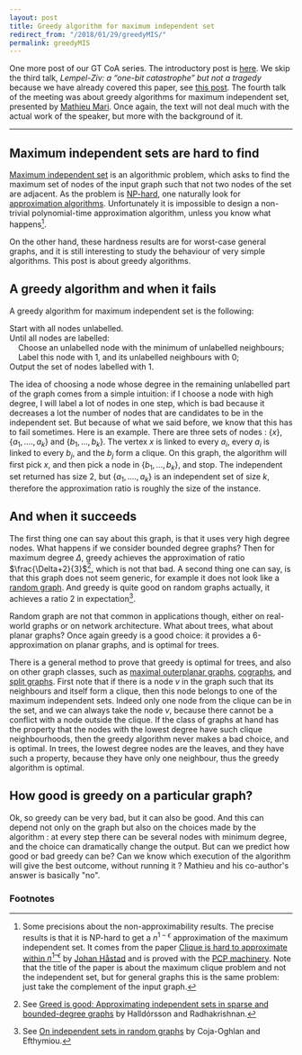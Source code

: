 ```yaml
---
layout: post
title: Greedy algorithm for maximum independent set
redirect_from: "/2018/01/29/greedyMIS/"
permalink: greedyMIS
---
```


One more post of our GT CoA series. The introductory post is 
[here](https://semidoc.github.io/information-communication). 
We skip the third talk, _Lempel-Ziv: a “one-bit catastrophe” but not a tragedy_ 
because we have already covered this paper, see 
[this post](https://semidoc.github.io/lagarde-catastrophe). The fourth talk of 
the meeting was about greedy algorithms for maximum independent set, presented 
by [Mathieu Mari](http://www.di.ens.fr/~mmari/index.html). Once again, the text 
will not deal much with the actual  work of the speaker, but more with the 
background of it. 

----

## Maximum independent sets are hard to find
[Maximum independent set](https://en.wikipedia.org/wiki/Independent_set_(graph_theory)) 
is an algorithmic problem, which asks to find the maximum set of nodes of the 
input graph such that not two nodes of the set are adjacent. As the problem is 
[NP-hard](https://en.wikipedia.org/wiki/NP-hardness), one naturally look for 
[approximation algorithms](https://en.wikipedia.org/wiki/Approximation_algorithm). 
Unfortunately it is impossible to design a non-trivial polynomial-time 
approximation algorithm, unless you know what happens[^1].

On the other hand, these hardness results are for worst-case general graphs, and 
it is still interesting to study the behaviour of very simple algorithms. 
This post is about greedy algorithms. 

## A greedy algorithm and when it fails
A greedy algorithm for maximum independent set is the following:

Start with all nodes unlabelled.<br />
Until all nodes are labelled:<br />
&nbsp;&nbsp;&nbsp;&nbsp;Choose an unlabelled node with the minimum of unlabelled neighbours; <br />
&nbsp;&nbsp;&nbsp;&nbsp;Label this node with 1, and its unlabelled neighbours with 0; <br />
Output the set of nodes labelled with 1.

The idea of choosing a node whose degree in the remaining unlabelled part of the 
graph comes 
from a simple intuition: if I choose a node with high degree, I will label 
a lot of nodes in one step, which is bad because it decreases a lot the 
number of nodes that are candidates to be in the independent set. But because of 
what we said before, we know that this has to fail sometimes. Here is an example. 
There are three sets of nodes : $\{x\}$, $\{a_1,...., a_k\}$ and 
$\{b_1,...,b_k\}$. The vertex $x$ is linked to every $a_i$, every 
$a_i$ is linked to every $b_j$, and the $b_j$ form a clique. On this graph, the 
algorithm will first pick $x$, and then pick a node 
in $\{b_1,...,b_k\}$, and stop. The independent set returned has size 2, but 
$\{a_1,...., a_k\}$ is an independent set of size $k$, therefore the approximation 
ratio is roughly the size of the instance. 

## And when it succeeds
The first thing one can say about this graph, is that it uses very high degree 
nodes. What happens if we consider bounded degree graphs? Then for maximum degree 
$\Delta$, greedy achieves the approximation of ratio $\frac{\Delta+2}{3}$[^2], 
which is not that bad. 
A second thing one can say, is that this graph does not seem generic, for example 
it does not look like a 
[random graph](https://en.wikipedia.org/wiki/Erd%C5%91s%E2%80%93R%C3%A9nyi_model). 
And greedy is quite good on random graphs 
actually, it achieves a ratio 2 in expectation[^3]. 

Random graph are not that common in applications though, either on real-world 
graphs or on network architecture. What about trees, what about planar graphs? 
Once again greedy is a good choice: it provides a 6-approximation on planar 
graphs, and is optimal for trees. 

There is a general method to prove that greedy is optimal for 
trees, and also on other graph classes, such as 
[maximal outerplanar graphs](https://en.wikipedia.org/wiki/Outerplanar_graph), 
[cographs](https://en.wikipedia.org/wiki/Cograph), and 
[split graphs](https://en.wikipedia.org/wiki/Split_graph). 
First note that if there is a node $v$ in the graph 
such that its neighbours and itself form a clique, then this node belongs to one of 
the maximum independent sets. Indeed only one node from the clique can be in the 
set, and we can always take the node $v$, because there cannot be a conflict 
with a node outside the clique. If the class of graphs at hand has the property 
that the nodes with the lowest degree have such clique neighbourhoods, then the 
greedy algorithm never makes a bad choice, and is optimal. In trees, the lowest 
degree nodes are the leaves, and they have such a property, because they have 
only one neighbour, thus the greedy algorithm is optimal.

## How good is greedy on a particular graph?
Ok, so greedy can be very bad, but it can also be good. And this can depend not 
only on the graph but also on the choices made by the algorithm : at every step 
there can be several nodes with minimum degree, and the choice can dramatically 
change the output. But can we predict how good or bad greedy can be? Can we 
know which execution of the algorithm will give the best outcome, without 
running it ? Mathieu and his co-author's answer is basically "no".

### Footnotes ###
[^1]: Some precisions about the non-approximability results. The precise results is that it is NP-hard to get a $n^{1-\epsilon}$ approximation of the maximum independent set. It comes from the paper [Clique is hard to approximate within $n^{1–\epsilon}$](https://pdfs.semanticscholar.org/5be6/a7e25c5e4cb0f1ece182042dc6275e438bbd.pdf) by [Johan Håstad](https://en.wikipedia.org/wiki/Johan_H%C3%A5stad) and is proved with the [PCP machinery](https://en.wikipedia.org/wiki/PCP_theorem). Note that the title of the paper is about the maximum clique problem and not the independent set, but for general graphs this is the same problem: just take the complement of the input graph.
[^2]: See [Greed is good: Approximating independent sets in sparse and bounded-degree graphs](http://citeseerx.ist.psu.edu/viewdoc/download?doi=10.1.1.452.5619&rep=rep1&type=pdf) by Halldórsson and Radhakrishnan.
[^3]: See [On independent sets in random graphs](https://arxiv.org/pdf/1007.1378) by Coja-Oghlan and Efthymiou.
